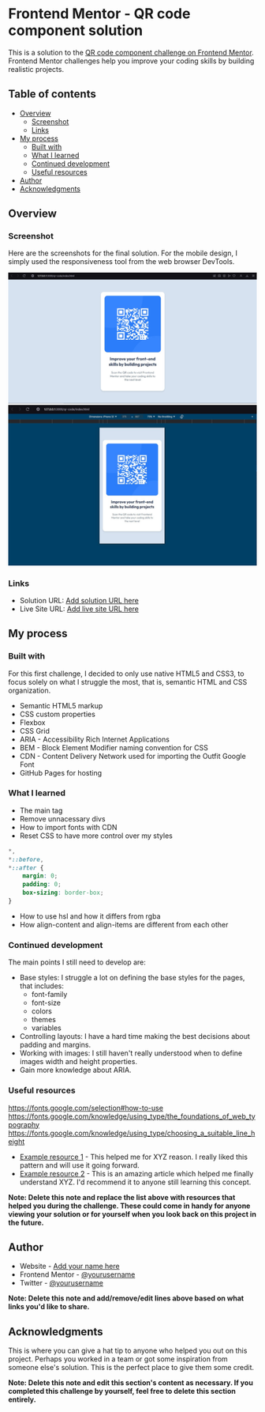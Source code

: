 # Frontend Mentor - QR code component solution

This is a solution to the [QR code component challenge on Frontend Mentor](https://www.frontendmentor.io/challenges/qr-code-component-iux_sIO_H). Frontend Mentor challenges help you improve your coding skills by building realistic projects. 

## Table of contents

- [Overview](#overview)
  - [Screenshot](#screenshot)
  - [Links](#links)
- [My process](#my-process)
  - [Built with](#built-with)
  - [What I learned](#what-i-learned)
  - [Continued development](#continued-development)
  - [Useful resources](#useful-resources)
- [Author](#author)
- [Acknowledgments](#acknowledgments)

## Overview

### Screenshot

Here are the screenshots for the final solution. For the mobile design, I simply used the responsiveness tool from the web browser DevTools.

![Desktop Design](./screenshot_desktop.jpg)
![Mobile Design](./screenshot_mobile.jpg)

### Links

- Solution URL: [Add solution URL here](https://your-solution-url.com)
- Live Site URL: [Add live site URL here](https://your-live-site-url.com)

## My process

### Built with

For this first challenge, I decided to only use native HTML5 and CSS3, to focus solely on what I struggle the most, that is, 
semantic HTML and CSS organization.

- Semantic HTML5 markup
- CSS custom properties
- Flexbox
- CSS Grid
- ARIA - Accessibility Rich Internet Applications
- BEM - Block Element Modifier naming convention for CSS
- CDN - Content Delivery Network used for importing the Outfit Google Font
- GitHub Pages for hosting

### What I learned

- The main tag
- Remove unnacessary divs
- How to import fonts with CDN
- Reset CSS to have more control over my styles
```css
*,
*::before,
*::after {
    margin: 0;
    padding: 0;
    box-sizing: border-box;
}
```
- How to use hsl and how it differs from rgba
- How align-content and align-items are different from each other

### Continued development

The main points I still need to develop are:
- Base styles: I struggle a lot on defining the base styles for the pages, that includes:
    - font-family
    - font-size
    - colors
    - themes
    - variables
- Controlling layouts: I have a hard time making the best decisions about padding and margins.
- Working with images: I still haven't really understood when to define images width and height properties.
- Gain more knowledge about ARIA.

### Useful resources

https://fonts.google.com/selection#how-to-use
https://fonts.google.com/knowledge/using_type/the_foundations_of_web_typography
https://fonts.google.com/knowledge/using_type/choosing_a_suitable_line_height



- [Example resource 1](https://www.example.com) - This helped me for XYZ reason. I really liked this pattern and will use it going forward.
- [Example resource 2](https://www.example.com) - This is an amazing article which helped me finally understand XYZ. I'd recommend it to anyone still learning this concept.

**Note: Delete this note and replace the list above with resources that helped you during the challenge. These could come in handy for anyone viewing your solution or for yourself when you look back on this project in the future.**

## Author

- Website - [Add your name here](https://www.your-site.com)
- Frontend Mentor - [@yourusername](https://www.frontendmentor.io/profile/yourusername)
- Twitter - [@yourusername](https://www.twitter.com/yourusername)

**Note: Delete this note and add/remove/edit lines above based on what links you'd like to share.**

## Acknowledgments

This is where you can give a hat tip to anyone who helped you out on this project. Perhaps you worked in a team or got some inspiration from someone else's solution. This is the perfect place to give them some credit.

**Note: Delete this note and edit this section's content as necessary. If you completed this challenge by yourself, feel free to delete this section entirely.**
